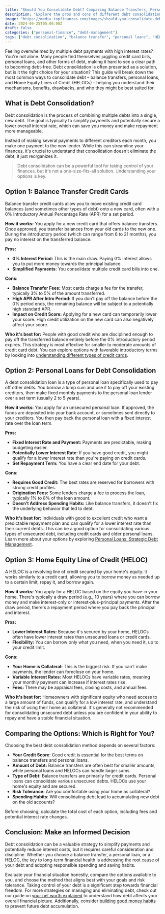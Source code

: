 ```yaml
---
title: "Should You Consolidate Debt? Comparing Balance Transfers, Personal Loans, and HELOCs"
description: "Explore the pros and cons of different debt consolidation methods like balance transfers, personal loans, and HELOCs to see if combining your debts is the right move for you."
image: "https://media.topfinanzas.com/images/should-you-consolidate-debt-comparing-balance-transfers-personal-loans-and-helocs.webp"
date: 2024-06-25T05:00:00Z
draft: false
categories: ["personal-finance", "debt-management"]
tags: ["debt consolidation", "balance transfer", "personal loans", "HELOC", "financial strategies"]
---
```


Feeling overwhelmed by multiple debt payments with high interest rates? You're not alone. Many people find themselves juggling credit card bills, personal loans, and other forms of debt, making it hard to see a clear path to becoming debt-free. Debt consolidation is often presented as a solution, but is it the right choice for your situation? This guide will break down the most common ways to consolidate debt – balance transfers, personal loans, and Home Equity Lines of Credit (HELOCs) – helping you understand their mechanisms, benefits, drawbacks, and who they might be best suited for.

## What is Debt Consolidation?

Debt consolidation is the process of combining multiple debts into a single, new debt. The goal is typically to simplify payments and potentially secure a lower overall interest rate, which can save you money and make repayment more manageable.

Instead of making several payments to different creditors each month, you make one payment to the new lender. While this can streamline your finances, it's crucial to understand that consolidation doesn't eliminate the debt; it just reorganizes it.

> Debt consolidation can be a powerful tool for taking control of your finances, but it's not a one-size-fits-all solution. Understanding your options is key.

## Option 1: Balance Transfer Credit Cards

Balance transfer credit cards allow you to move existing credit card balances (and sometimes other types of debt) onto a new card, often with a 0% introductory Annual Percentage Rate (APR) for a set period.

**How it works:** You apply for a new credit card that offers balance transfers. Once approved, you transfer balances from your old cards to the new one. During the introductory period (which can range from 6 to 21 months), you pay no interest on the transferred balance.

**Pros:**

* **0% Interest Period:** This is the main draw. Paying 0% interest allows you to put more money towards the principal balance.
* **Simplified Payments:** You consolidate multiple credit card bills into one.

**Cons:**

* **Balance Transfer Fees:** Most cards charge a fee for the transfer, typically 3% to 5% of the amount transferred.
* **High APR After Intro Period:** If you don't pay off the balance before the 0% period ends, the remaining balance will be subject to a potentially high standard APR.
* **Impact on Credit Score:** Applying for a new card can temporarily lower your score. High credit utilization on the new card can also negatively affect your score.

**Who it's best for:** People with good credit who are disciplined enough to pay off the transferred balance entirely before the 0% introductory period expires. This strategy is most effective for smaller to moderate amounts of credit card debt. You can explore options with favorable introductory terms by looking into [understanding different types of credit cards](/personal-finance/understanding-different-types-of-credit-cards-rewards-low-apr-secured-and-more).

## Option 2: Personal Loans for Debt Consolidation

A debt consolidation loan is a type of personal loan specifically used to pay off other debts. You borrow a lump sum and use it to pay off your existing creditors, then make fixed monthly payments to the personal loan lender over a set term (usually 2 to 5 years).

**How it works:** You apply for an unsecured personal loan. If approved, the funds are deposited into your bank account, or sometimes sent directly to your creditors. You then pay back the personal loan with a fixed interest rate over the loan term.

**Pros:**

* **Fixed Interest Rate and Payment:** Payments are predictable, making budgeting easier.
* **Potentially Lower Interest Rate:** If you have good credit, you might qualify for a lower interest rate than you're paying on credit cards.
* **Set Repayment Term:** You have a clear end date for your debt.

**Cons:**

* **Requires Good Credit:** The best rates are reserved for borrowers with strong credit profiles.
* **Origination Fees:** Some lenders charge a fee to process the loan, typically 1% to 8% of the loan amount.
* **Doesn't Address Spending Habits:** Like balance transfers, it doesn't fix the underlying behavior that led to debt.

**Who it's best for:** Individuals with good to excellent credit who want a predictable repayment plan and can qualify for a lower interest rate than their current debts. This can be a good option for consolidating various types of unsecured debt, including credit cards and older personal loans. Learn more about your options by exploring [Personal Loans: Strategic Debt Management](/personal-finance/should-you-consolidate-debt-comparing-balance-transfers-personal-loans-and-helocs).

## Option 3: Home Equity Line of Credit (HELOC)

A HELOC is a revolving line of credit secured by your home's equity. It works similarly to a credit card, allowing you to borrow money as needed up to a certain limit, repay it, and borrow again.

**How it works:** You apply for a HELOC based on the equity you have in your home. There's typically a draw period (e.g., 10 years) where you can borrow money and make interest-only or interest-plus-principal payments. After the draw period, there's a repayment period where you pay back the principal and interest.

**Pros:**

* **Lower Interest Rates:** Because it's secured by your home, HELOCs often have lower interest rates than unsecured loans or credit cards.
* **Flexibility:** You can borrow only what you need, when you need it, up to your credit limit.

**Cons:**

* **Your Home is Collateral:** This is the biggest risk. If you can't make payments, the lender can foreclose on your home.
* **Variable Interest Rates:** Most HELOCs have variable rates, meaning your monthly payment can increase if interest rates rise.
* **Fees:** There may be appraisal fees, closing costs, and annual fees.

**Who it's best for:** Homeowners with significant equity who need access to a large amount of funds, can qualify for a low interest rate, and understand the risk of using their home as collateral. It's generally not recommended for consolidating unsecured debt unless you are confident in your ability to repay and have a stable financial situation.

## Comparing the Options: Which is Right for You?

Choosing the best debt consolidation method depends on several factors:

* **Your Credit Score:** Good credit is essential for the best terms on balance transfers and personal loans.
* **Amount of Debt:** Balance transfers are often best for smaller amounts, while personal loans and HELOCs can handle larger sums.
* **Type of Debt:** Balance transfers are primarily for credit cards. Personal loans can consolidate various unsecured debts. HELOCs use your home's equity and are secured.
* **Risk Tolerance:** Are you comfortable using your home as collateral?
* **Spending Habits:** Will consolidating debt lead to accumulating new debt on the old accounts?

Before choosing, calculate the total cost of each option, including fees and potential interest rate changes.

## Conclusion: Make an Informed Decision

Debt consolidation can be a valuable strategy to simplify payments and potentially reduce interest costs, but it requires careful consideration and discipline. Whether you choose a balance transfer, a personal loan, or a HELOC, the key to long-term financial health is addressing the root cause of your debt and adopting responsible spending and saving habits.

Evaluate your financial situation honestly, compare the options available to you, and choose the method that aligns best with your goals and risk tolerance. Taking control of your debt is a significant step towards financial freedom. For more strategies on managing and eliminating debt, check out our guide on [your net worth explained](/personal-finance/your-net-worth-explained-what-it-is-and-how-to-calculate-it) to understand how debt affects your overall financial picture. Additionally, consider [building good money habits](/personal-finance/building-good-money-habits-consistency-is-key) to prevent future debt accumulation.

